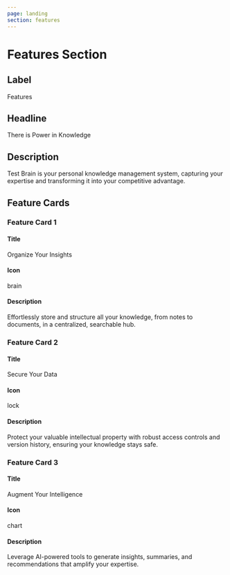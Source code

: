```yaml
---
page: landing
section: features
---
```

# Features Section

## Label
Features

## Headline
There is Power in Knowledge

## Description
Test Brain is your personal knowledge management system, capturing your expertise and transforming it into your competitive advantage.

## Feature Cards

### Feature Card 1

#### Title
Organize Your Insights

#### Icon
brain

#### Description
Effortlessly store and structure all your knowledge, from notes to documents, in a centralized, searchable hub.

### Feature Card 2

#### Title
Secure Your Data

#### Icon
lock

#### Description
Protect your valuable intellectual property with robust access controls and version history, ensuring your knowledge stays safe.

### Feature Card 3

#### Title
Augment Your Intelligence

#### Icon
chart

#### Description
Leverage AI-powered tools to generate insights, summaries, and recommendations that amplify your expertise.
